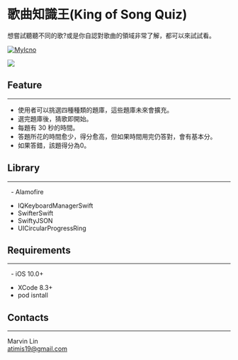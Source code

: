 # 歌曲知識王(King of Song Quiz)
想嘗試聽聽不同的歌?或是你自認對歌曲的領域非常了解，都可以來試試看。<br>

[![MyIcno](https://github.com/MoonAndEye/MelodySampling/blob/master/DownloadAppStoreBadge.png)](https://itunes.apple.com/us/app/id1273605195)

![](https://github.com/MoonAndEye/MelodySampling/blob/master/ScreenShot.png)


## Feature
-----
  - 使用者可以挑選四種種類的題庫，這些題庫未來會擴充。
  - 選完題庫後，猜歌即開始。
  - 每題有 30 秒的時間。
  - 答題所花的時間愈少，得分愈高，但如果時間用完仍答對，會有基本分。
  - 如果答錯，該題得分為0。
  
  
## Library
-----
  - Alamofire
  - IQKeyboardManagerSwift
  - SwifterSwift
  - SwiftyJSON
  - UICircularProgressRing
  
## Requirements
-----
  - iOS 10.0+
  - XCode 8.3+
  - pod isntall

## Contacts
-----
Marvin Lin<br>
atimis19@gmail.com
